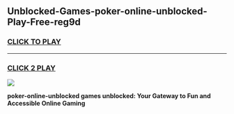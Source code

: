 
## Unblocked-Games-poker-online-unblocked-Play-Free-reg9d
<h3>
<a href="https://premium76.site?title=poker-online-unblocked&ref=21A">CLICK TO PLAY</a></h3>
<hr>

<h3>
<a href="https://premium76.site?title=poker-online-unblocked&ref=21A">CLICK 2 PLAY</a>
  
</h3>

<a href="https://premium76.site?title=poker-online-unblocked&ref=21A"><img src="https://clearcache.store/games.png"></a>


**poker-online-unblocked games unblocked: Your Gateway to Fun and Accessible Online Gaming**
